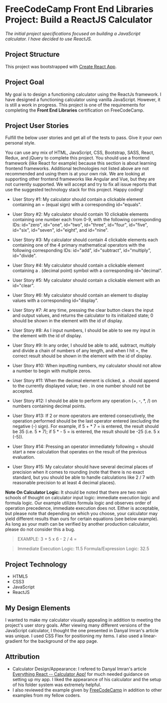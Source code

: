 # FreeCodeCamp Front End Libraries Project: Build a ReactJS Calculator
*The initial project specifications focused on building a JavaScript calculator. I have decided to use ReactJS.*

## Project Structure
This project was bootstrapped with [Create React App](https://github.com/facebook/create-react-app).

## Project Goal
My goal is to design a functioning calculator using the ReactJs framework. I have designed a functioning calculator using vanilla JavaScript. However, it is still a work in progress. This project is one of the requirements for completing the **Front End Libraries** certification on FreeCodeCamp. 

## Project User Stories
Fulfill the below user stories and get all of the tests to pass. Give it your own personal style.

You can use any mix of HTML, JavaScript, CSS, Bootstrap, SASS, React, Redux, and jQuery to complete this project. You should use a frontend framework (like React for example) because this section is about learning frontend frameworks. Additional technologies not listed above are not recommended and using them is at your own risk. We are looking at supporting other frontend frameworks like Angular and Vue, but they are not currently supported. We will accept and try to fix all issue reports that use the suggested technology stack for this project. Happy coding!

- User Story #1: My calculator should contain a clickable element containing an = (equal sign) with a corresponding id="equals".

- User Story #2: My calculator should contain 10 clickable elements containing one number each from 0-9, with the following corresponding IDs: id="zero", id="one", id="two", id="three", id="four", id="five", id="six", id="seven", id="eight", and id="nine".

- User Story #3: My calculator should contain 4 clickable elements each containing one of the 4 primary mathematical operators with the following corresponding IDs: id="add", id="subtract", id="multiply", id="divide".

- User Story #4: My calculator should contain a clickable element containing a . (decimal point) symbol with a corresponding id="decimal".

- User Story #5: My calculator should contain a clickable element with an id="clear".

- User Story #6: My calculator should contain an element to display values with a corresponding id="display".

- User Story #7: At any time, pressing the clear button clears the input and output values, and returns the calculator to its initialized state; 0 should be shown in the element with the id of display.

- User Story #8: As I input numbers, I should be able to see my input in the element with the id of display.

- User Story #9: In any order, I should be able to add, subtract, multiply and divide a chain of numbers of any length, and when I hit =, the correct result should be shown in the element with the id of display.

- User Story #10: When inputting numbers, my calculator should not allow a number to begin with multiple zeros.

- User Story #11: When the decimal element is clicked, a . should append to the currently displayed value; two . in one number should not be accepted.

- User Story #12: I should be able to perform any operation (+, -, *, /) on numbers containing decimal points.

- User Story #13: If 2 or more operators are entered consecutively, the operation performed should be the last operator entered (excluding the negative (-) sign). For example, if 5 + * 7 = is entered, the result should be 35 (i.e. 5 * 7); if 5 * - 5 = is entered, the result should be -25 (i.e. 5 x (-5)).

- User Story #14: Pressing an operator immediately following = should start a new calculation that operates on the result of the previous evaluation.

- User Story #15: My calculator should have several decimal places of precision when it comes to rounding (note that there is no exact standard, but you should be able to handle calculations like 2 / 7 with reasonable precision to at least 4 decimal places).

**Note On Calculator Logic:** It should be noted that there are two main schools of thought on calculator input logic: immediate execution logic and formula logic. Our example utilizes formula logic and observes order of operation precedence, immediate execution does not. Either is acceptable, but please note that depending on which you choose, your calculator may yield different results than ours for certain equations (see below example). As long as your math can be verified by another production calculator, please do not consider this a bug.

>EXAMPLE: 3 + 5 x 6 - 2 / 4 =

>Immediate Execution Logic: 11.5
>Formula/Expression Logic: 32.5

## Project Technology
- HTML5
- CSS3
- JavaScript
- ReactJS

## My Design Elements
I wanted to make my calculator visually appealing in addition to meeting the project's user story goals. After viewing many different versions of the JavaScript calculator, I thought the one presented in Danyal Imran's article was unique. I used CSS Flex for positioning my items. I also used a linear-gradient for the background of the app page. 

## Attribution
- Calculator Design/Appearance: I refered to Danyal Imran's article [Everything React -- Calculator App!](https://blog.usejournal.com/everything-react-first-app-188b33a880ca) for much needed guidance on setting up my app. I liked the appearance of his calculator and the setup of his folder system was extremely helpful. 
- I also reviewed the example given by [FreeCodeCamp](https://www.freecodecamp.org) in addition to other examples from my fellow coders. 